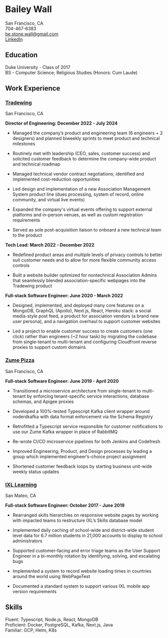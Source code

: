 # Bailey Wall

San Francisco, CA<br/>
704-467-6383<br/>
be.stone.wall@gmail.com<br/>
[LinkedIn](https://www.linkedin.com/in/bailey-e-wall/)

## Education

Duke University - Class of 2017<br/>
BS - Computer Science; Religious Studies (Honors: Cum Laude)

## Work Experience

### [Tradewing](https://www.tradewing.com)

San Francisco, CA

**Director of Engineering: December 2022 - July 2024**

* Managed the company’s product and engineering team (6 engineers + 2 designers) and planned biweekly sprints to meet product and technical milestones

* Routinely met with leadership (CEO, sales, customer success) and solicited customer feedback to determine the company-wide product and technical roadmap

* Managed technical vendor contract negotiations; identified and implemented cost-reduction opportunities

* Led design and implementation of a new Association Management System product line (dues processing, system of record, online community, and virtual live events)

* Expanded the company's virtual events offering to support external platforms and in-person venues, as well as custom registration requirements

* Served as sole post-acquisition liaison to onboard a new technical team to the product

**Tech Lead: March 2022 - December 2022**

* Redefined product areas and multiple levels of privacy controls to better suit customer needs and to allow for more flexible community access controls

* Built a website builder optimized for nontechnical Association Admins that seamlessly blended association-specific webpages into the Tradewing product

**Full-stack Software Engineer: June 2020 - March 2022**

* Designed, implemented, and deployed many core features on a MongoDB, GraphQL (Apollo), Next.js, React, Heroku stack: a social media-style post feed, a product for association vendors (a brand new user persona), and a navigation overhaul to support customer websites

* Led a project to enable customer success to create customers (one click) rather than engineers (~2 hour task) by migrating the codebase from single-tenant to multi-tenant and configuring Cloudfront reverse proxies to support custom domains

### [Zume Pizza](https://en.wikipedia.org/wiki/Zume)

San Francisco, CA

**Full-stack Software Engineer: June 2019 - April 2020**

* Transitioned a microservice architecture from single-tenant to multi-tenant by enforcing tenant-specific service interactions, database schemas, and Apigee proxies
    
* Developed a 100%-tested Typescript Kafka client wrapper around noderdkafka with data format enforcement via the Schema Registry
    
* Retrofitted a Typescript service responsible for customer notifications to use our Zume Kafka wrapper in place of RabbitMQ
    
* Re-wrote CI/CD microservice pipelines for both Jenkins and Codefresh
    
* Improved Engineering, Product, and Design processes by leading a group which implemented engineer’s-choice project assignment
    
* Shortened customer feedback loops by starting business unit-wide weekly status updates

### [IXL Learning](https://www.ixl.com/)

San Mateo, CA

**Full-stack Software Engineer: October 2017 - June 2019**

* Rearranged skills hierarchies on responsive website pages by working with impacted teams to restructure IXL’s Skills database model

* Implemented daily caching of school-wide and district-wide student level data for 6.7 million students in 21,000 accounts to display to school administrators
    
* Supported customer-facing and error triage teams as the User Support Engineer in a bi-monthly rotation by identifying, solving, and escalating bugs
    
* Implemented a system to record website loading times in countries around the world using WebPageTest
    
* Documented a standard system to support various IXL mobile app version requirements

## Skills

Fluent: Typescript, Node.js, React, MongoDB<br/>
Proficient: Docker, PostgreSQL, Kafka, Next.js, Java<br/>
Familiar: GCP, Helm, K8s